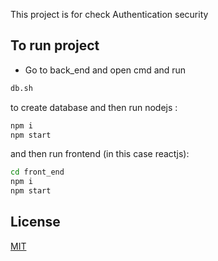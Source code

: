 This project is for check Authentication security

## To run project

-  Go to back_end and open cmd and run

```bash
db.sh
```

to create database and then run nodejs :

```bash
npm i
npm start
```

and then run frontend (in this case reactjs):

```bash
cd front_end
npm i
npm start
```

## License

[MIT](https://choosealicense.com/licenses/mit/)
